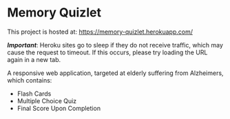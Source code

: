 # Memory Quizlet

This project is hosted at: https://memory-quizlet.herokuapp.com/

**_Important_**: Heroku sites go to sleep if they do not receive traffic, which may cause the request to timeout. If this occurs, please try loading the URL again in a new tab.

A responsive web application, targeted at elderly suffering from Alzheimers, which contains: 
- Flash Cards
- Multiple Choice Quiz
- Final Score Upon Completion

